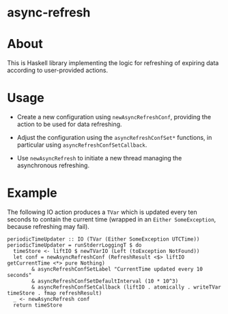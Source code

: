 # async-refresh

About
=====

This is Haskell library implementing the logic for refreshing of
expiring data according to user-provided actions.

Usage
=====

- Create a new configuration using `newAsyncRefreshConf`, providing
  the action to be used for data refreshing.

- Adjust the configuration using the `asyncRefreshConfSet*` functions,
  in particular using `asyncRefreshConfSetCallback`.

- Use `newAsyncRefresh` to initiate a new thread managing the
  asynchronous refreshing.

Example
=======

The following IO action produces a `TVar` which is updated every ten
seconds to contain the current time (wrapped in an `Either
SomeException`, because refreshing may fail).

```
periodicTimeUpdater :: IO (TVar (Either SomeException UTCTime))
periodicTimeUpdater = runStderrLoggingT $ do
  timeStore <- liftIO $ newTVarIO (Left (toException NotFound))
  let conf = newAsyncRefreshConf (RefreshResult <$> liftIO getCurrentTime <*> pure Nothing)
        & asyncRefreshConfSetLabel "CurrentTime updated every 10 seconds"
        & asyncRefreshConfSetDefaultInterval (10 * 10^3)
        & asyncRefreshConfSetCallback (liftIO . atomically . writeTVar timeStore . fmap refreshResult)
  _ <- newAsyncRefresh conf
  return timeStore
```
